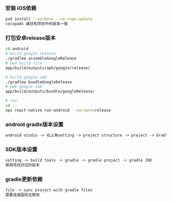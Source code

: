 ### 安装 iOS依赖
```bash
pod install --verbose --no-repo-update
cocopads 最好和项目中的版本一致
```

### 打包安卓release版本
```bash
cd android
# build google release
./gradlew assembleGoogleRelease
# pwd build file
app/build/outputs/apk/google/release/

# build google aab
./gradlew bundleGoogleRelease
# pwb google aab
app/build/outputs/bundle/googleRelease/

# run
cd ..
npx react-native run-android --variant=release
```

###  android gradle版本设置
```txt
android studio -> 右上角setting -> project structure -> project -> Gradle Version 选择项目中对应版本
```

### SDK版本设置
```txt
setting -> build tools -> gradle -> gradle project -> gradle JDK
使用项目对应的版本
```

### gradle更新依赖
```txt
file -> sync project with gradle files
需要连接国际互联网
```